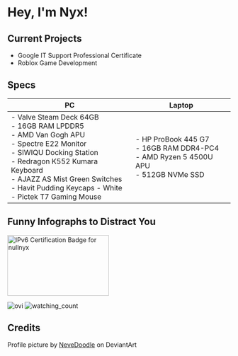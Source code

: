 # Hey, I'm Nyx!

## Current Projects
- Google IT Support Professional Certificate
- Roblox Game Development


## Specs
| PC                                                                                                                                                                                                                                                                  	| Laptop                                                                                                	|
|---------------------------------------------------------------------------------------------------------------------------------------------------------------------------------------------------------------------------------------------------------------------	|-------------------------------------------------------------------------------------------------------	|
| - Valve Steam Deck 64GB<br>    - 16GB RAM LPDDR5<br>    - AMD Van Gogh APU<br>- Spectre E22 Monitor<br>- SIWIQU Docking Station<br>- Redragon K552 Kumara Keyboard<br>    - AJAZZ AS Mist Green Switches<br>    - Havit Pudding Keycaps - White<br>- Pictek T7 Gaming Mouse 	| - HP ProBook 445 G7<br>    - 16GB RAM DDR4-PC4<br>    - AMD Ryzen 5 4500U APU<br>    - 512GB NVMe SSD 	|

## Funny Infographs to Distract You
<img src="https://ipv6.he.net/certification/create_badge.php?pass_name=nullnyx&badge=3" style="border: 0; width: 229px; height: 137px" alt="IPv6 Certification Badge for nullnyx"></img>

<img src="https://github-readme-stats.vercel.app/api/top-langs?username=onyxcode&show_icons=true&locale=en&layout=compact&theme=tokyonight" alt="ovi" />

<img src="https://komarev.com/ghpvc/?username=onyxcode&color=blueviolet" alt="watching_count" />


## Credits
Profile picture by [NeveDoodle](https://www.deviantart.com/nevedoodle/gallery) on DeviantArt
